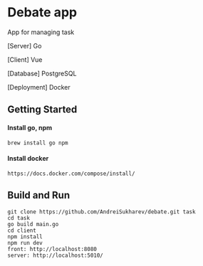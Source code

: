 # Debate app
App for managing task


[Server] Go

[Client] Vue

[Database] PostgreSQL

[Deployment] Docker


## Getting Started

#### Install go, npm
```
brew install go npm
```

#### Install docker

```
https://docs.docker.com/compose/install/
```

## Build and Run

```
git clone https://github.com/AndreiSukharev/debate.git task
cd task
go build main.go
cd client
npm install
npm run dev
front: http://localhost:8080
server: http://localhost:5010/ 
```
